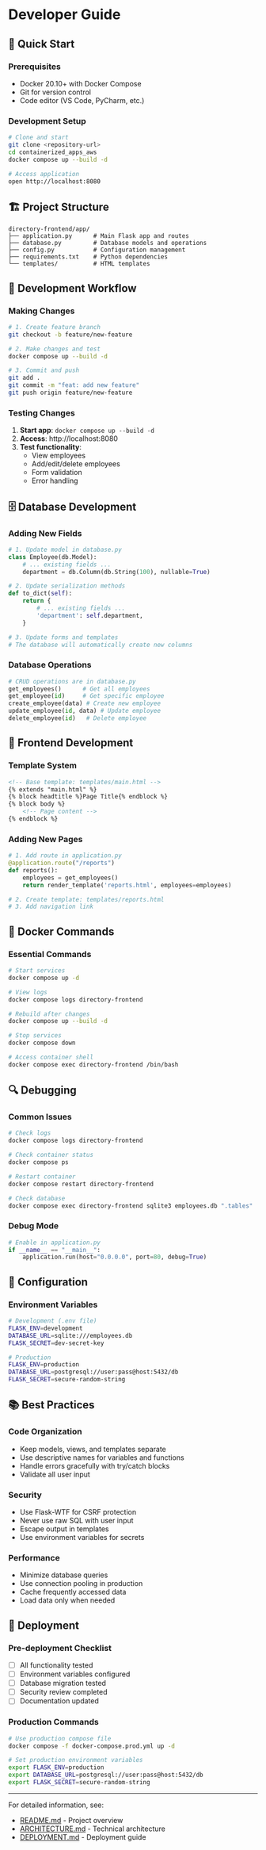 # Developer Guide

## 🚀 Quick Start

### Prerequisites
- Docker 20.10+ with Docker Compose
- Git for version control
- Code editor (VS Code, PyCharm, etc.)

### Development Setup
```bash
# Clone and start
git clone <repository-url>
cd containerized_apps_aws
docker compose up --build -d

# Access application
open http://localhost:8080
```

## 🏗️ Project Structure

```
directory-frontend/app/
├── application.py      # Main Flask app and routes
├── database.py         # Database models and operations
├── config.py           # Configuration management
├── requirements.txt    # Python dependencies
└── templates/          # HTML templates
```

## 🔧 Development Workflow

### Making Changes
```bash
# 1. Create feature branch
git checkout -b feature/new-feature

# 2. Make changes and test
docker compose up --build -d

# 3. Commit and push
git add .
git commit -m "feat: add new feature"
git push origin feature/new-feature
```

### Testing Changes
1. **Start app**: `docker compose up --build -d`
2. **Access**: http://localhost:8080
3. **Test functionality**:
   - View employees
   - Add/edit/delete employees
   - Form validation
   - Error handling

## 🗄️ Database Development

### Adding New Fields
```python
# 1. Update model in database.py
class Employee(db.Model):
    # ... existing fields ...
    department = db.Column(db.String(100), nullable=True)

# 2. Update serialization methods
def to_dict(self):
    return {
        # ... existing fields ...
        'department': self.department,
    }

# 3. Update forms and templates
# The database will automatically create new columns
```

### Database Operations
```python
# CRUD operations are in database.py
get_employees()      # Get all employees
get_employee(id)     # Get specific employee
create_employee(data) # Create new employee
update_employee(id, data) # Update employee
delete_employee(id)   # Delete employee
```

## 🎨 Frontend Development

### Template System
```html
<!-- Base template: templates/main.html -->
{% extends "main.html" %}
{% block headtitle %}Page Title{% endblock %}
{% block body %}
    <!-- Page content -->
{% endblock %}
```

### Adding New Pages
```python
# 1. Add route in application.py
@application.route("/reports")
def reports():
    employees = get_employees()
    return render_template('reports.html', employees=employees)

# 2. Create template: templates/reports.html
# 3. Add navigation link
```

## 🐳 Docker Commands

### Essential Commands
```bash
# Start services
docker compose up -d

# View logs
docker compose logs directory-frontend

# Rebuild after changes
docker compose up --build -d

# Stop services
docker compose down

# Access container shell
docker compose exec directory-frontend /bin/bash
```

## 🔍 Debugging

### Common Issues
```bash
# Check logs
docker compose logs directory-frontend

# Check container status
docker compose ps

# Restart container
docker compose restart directory-frontend

# Check database
docker compose exec directory-frontend sqlite3 employees.db ".tables"
```

### Debug Mode
```python
# Enable in application.py
if __name__ == "__main__":
    application.run(host="0.0.0.0", port=80, debug=True)
```

## 🔧 Configuration

### Environment Variables
```bash
# Development (.env file)
FLASK_ENV=development
DATABASE_URL=sqlite:///employees.db
FLASK_SECRET=dev-secret-key

# Production
FLASK_ENV=production
DATABASE_URL=postgresql://user:pass@host:5432/db
FLASK_SECRET=secure-random-string
```

## 📚 Best Practices

### Code Organization
- Keep models, views, and templates separate
- Use descriptive names for variables and functions
- Handle errors gracefully with try/catch blocks
- Validate all user input

### Security
- Use Flask-WTF for CSRF protection
- Never use raw SQL with user input
- Escape output in templates
- Use environment variables for secrets

### Performance
- Minimize database queries
- Use connection pooling in production
- Cache frequently accessed data
- Load data only when needed

## 🚀 Deployment

### Pre-deployment Checklist
- [ ] All functionality tested
- [ ] Environment variables configured
- [ ] Database migration tested
- [ ] Security review completed
- [ ] Documentation updated

### Production Commands
```bash
# Use production compose file
docker compose -f docker-compose.prod.yml up -d

# Set production environment variables
export FLASK_ENV=production
export DATABASE_URL=postgresql://user:pass@host:5432/db
export FLASK_SECRET=secure-random-string
```

---

For detailed information, see:
- [README.md](README.md) - Project overview
- [ARCHITECTURE.md](ARCHITECTURE.md) - Technical architecture
- [DEPLOYMENT.md](DEPLOYMENT.md) - Deployment guide
